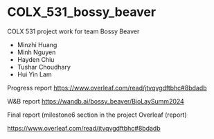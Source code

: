 # COLX_531_bossy_beaver
COLX 531 project work for team Bossy Beaver
- Minzhi Huang
- Minh Nguyen
- Hayden Chiu
- Tushar Choudhary
- Hui Yin Lam

Progress report
https://www.overleaf.com/read/jtvqvgdftbhc#8bdadb

W&B report
https://wandb.ai/bossy_beaver/BioLaySumm2024

Final report (milestone6 section in the project Overleaf (report)

https://www.overleaf.com/read/jtvqvgdftbhc#8bdadb
